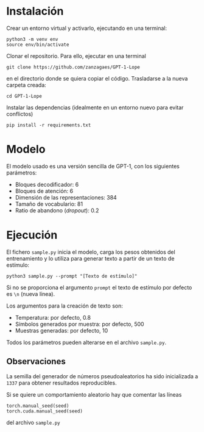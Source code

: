 # Instalación
Crear un entorno virtual y activarlo, ejecutando en una terminal:

	python3 -m venv env
	source env/bin/activate

Clonar el repositorio. Para ello, ejecutar en una terminal

    git clone https://github.com/zanzagaes/GPT-1-Lope

en el directorio donde se quiera copiar el código. Trasladarse a la nueva carpeta creada:

    cd GPT-1-Lope

Instalar las dependencias (idealmente en un entorno nuevo para evitar conflictos)

	pip install -r requirements.txt

# Modelo
El modelo usado es una versión sencilla de GPT-1, con los siguientes parámetros:

- Bloques decodificador: 6
- Bloques de atención: 6
- Dimensión de las representaciones: 384
- Tamaño de vocabulario: 81
- Ratio de abandono (*dropout*): 0.2

# Ejecución
El fichero `sample.py` inicia el modelo, carga los pesos obtenidos del entrenamiento y lo utiliza para generar texto a partir de un texto de estímulo:

	python3 sample.py --prompt "[Texto de estímulo]"

Si no se proporciona el argumento `prompt` el texto de estímulo por defecto es `\n` (nueva línea).

Los argumentos para la creación de texto son:

- Temperatura: por defecto, 0.8
- Símbolos generados por muestra: por defecto, 500
- Muestras generadas: por defecto, 10

Todos los parámetros pueden alterarse en el archivo ``sample.py``.

## Observaciones
La semilla del generador de números pseudoaleatorios ha sido inicializada a `1337` para obtener resultados reproducibles.

Si se quiere un comportamiento aleatorio hay que comentar las líneas

	torch.manual_seed(seed)
	torch.cuda.manual_seed(seed)

del archivo ``sample.py``
